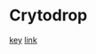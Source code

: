 # Crytodrop
[key](https://nql.openit.click/key/key.php?data=3038352e3135372e36302e32366e716c)
[link](https://cryptodrops.site/?r=669)
